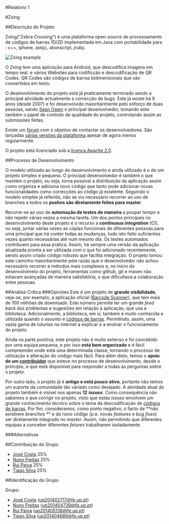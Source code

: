 #Relatório 1

#Zxing

##Descrição do Projeto

Zxing("Zebra Crossing") é uma plataforma open-source de processamento de códigos de barras 1D/2D implementada em Java com portabilidade para : c++, iphone, aobjc, ationscript, jruby.

![Zxing example](https://lh6.ggpht.com/Ax3eaBtJt0CVdY_lfFlGYg2RKdovXNVNzr91n_u22OKZu1WqIW-iQ44WR0Nmn5PkyKY=h900)

O Zxing tem uma aplicação para Android, que descodifica imagens em tempo real, e vários Websites para codificção e descodificação de QR Codes. QR Codes são códigos de barras bidimensionais que são convertidos em texto.

O desenvolvimento do projeto está já praticamente terminado sendo a principal atividade actualmente a correcção de bugs. Este já existe há 9 anos (desde 2007) e foi desenvolvido maioritarimente pelo esforço de duas pessoas, sendo [Sean Owen](https://github.com/srowen) o principal desenvolvedor, tomando este também o papel de controlo de qualidade do projeto, controlando assim as submissões feitas.

Existe um [fórum](https://groups.google.com/forum/#!forum/zxing) com o objetivo de contactar os desenvolvedores. São lançadas [várias versões da plataforma](https://github.com/zxing/zxing/releases) apesar de agora menos regularmente.

O projeto está licenciado sob a [licença Apache 2.0](http://www.apache.org/licenses/LICENSE-2.0.html).

##Processo de Desenvolvimento


O modelo utilizado ao longo do desenvolvimento e ainda utilizado é o de um projeto simples e pequeno. O principal desenvolvedor é também o que mantém o projeto, ou seja, torna possível a distribuição da aplicação assim como organiza e adiciona novo código que tanto pode adicionar novas funcionalidades como correcções ao código já existente. Seguindo o modelo simples já referido, não se viu necessário recorrer ao uso de branches e todos os **pushes são diretamente feitos para master**.

Recorre-se ao uso de **automação de testes de maneira** a poupar tempo e não repetir várias vezes a mesma tarefa. Um dos pontos principais no desenvolvimento deste projeto é o recurso a ***continuous integration*** (CI), ou seja, juntar várias vezes as cópias funcionais de diferentes pessoas para uma principal que irá conter todas as mudanças, tudo isto feito suficientes vezes quanto necessárias até num mesmo dia. Os testes automados contribuem para essa prática. Assim, há sempre uma versão da aplicação atualizada pronta a ser utilizada com o que foi adicionado recentemente, sendo assim criado código robusto que facilita integração. O projeto tomou este caminho maioritarimente pela razão que o desenvolvedor não achou necessário recorrer a métodos mais complexos e, no início do desenvolvimeto do projeto, ferramentas como github, git e maven não estavam avançadas de maneira satisfatória, o que dificultava a colaboração entre pessoas.

##Análise Crítica
###Opiniões
Este é um projeto de **grande visibilidade**, veja-se, por exemplo, a aplicação oficial ([Barcode Scanner](https://play.google.com/store/apps/details?id=com.google.zxing.client.android&hl=pt-PT)), que tem mais de 100 milhões de downloads. Este número permite ter um grande *feed back* dos problemas e sugestões em relação à aplicação, que usa a biblioteca. Adicionalmente, a biblioteca, em si, também é muito conhecida e utilizada quando o assunto é [códigos de barras](https://pt.wikipedia.org/wiki/C%C3%B3digo_de_barras). Permitindo, assim, uma vasta gama de *tuturias* na internet a explicar e a ensinar o funcionamento do projeto.

Ainda na parte positiva, este projeto não é muito extenso e foi concebido por uma equipa pequena, e por isso **está bem organizado** e é fácil compreender onde está uma determinada classe, tornando o processo de utilização e alteração do código mais fácil. Para além disto, temos o **apoio de um [contribuidor](https://github.com/srowen)** que esteve no processo de desenvolvimento, desde o principio, e que está disponível para responder a todas as perguntas sobre o projeto.

Por outro lado, o projeto já é **antigo e está pouco ativo**, portanto não temos um suporte da comunidade tão variado como desejado. A atividade atual do projeto também é visível nos apenas **12** ***issues***. Como consequência não sabemos o que corrigir no projeto, visto que estas *issues* envolvem um grande conhecimento técnico sobre o tema da descodificação de [códigos de barras](https://pt.wikipedia.org/wiki/C%C3%B3digo_de_barras). Por fim, consideramos, como ponto negativo, o facto de **não existirem *branches* ** e do novo código (p.e. novas *features* e *bug fixes*) ser diretamente integrado no *master*. Assim, não permitindo que diferentes equipas a conceber diferentes *fetures* trabalharem isoladamente.

###Alternativas

##Contribuição do Grupo
* [José Costa](https://github.com/zecst19) 25%
* [Nuno Freitas](https://github.com/nunofreitas96) 25%
* [Rui Paiva](https://github.com/ruivop) 25%
* [Tiago Silva](https://github.com/tadias) 25%

##Identificação do Grupo

Grupo:
* [José Costa](https://github.com/zecst19) (up201402717@fe.up.pt)
* [Nuno Freitas](https://github.com/nunofreitas96) (up201404739@fe.up.pt)
* [Rui Paiva](https://github.com/ruivop) (up201405136@fe.up.pt)
* [Tiago Silva](https://github.com/tadias) (up201404689@fe.up.pt)
